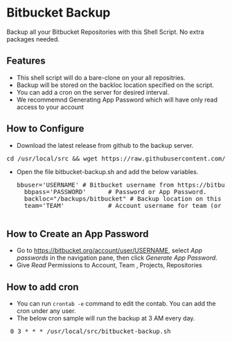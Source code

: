 # Bitbucket Backup
Backup all your Bitbucket Repositories with this Shell Script. No extra packages needed.


## Features
- This shell script will do a bare-clone on your all repositries. 
- Backup will be stored on the backloc location specified on the script.
- You can add a cron on the server for desired interval.
- We recommemnd Generating App Password which will have only read access to your account


## How to Configure
- Download the latest release from github to the backup server.
<pre>cd /usr/local/src && wget https://raw.githubusercontent.com/TOMOTON/bitbucket-backup/master/bitbucket-backup.sh</pre>
- Open the file bitbucket-backup.sh and add the below variables.

    <pre>bbuser='USERNAME' # Bitbucket username from https://bitbucket.org/USERNAME/reponame. Email id will not work as username.
    bbpass='PASSWORD'      # Password or App Password.
    backloc="/backups/bitbucket" # Backup location on this system.
    team='TEAM'            # Account username for team (or same user again).
    </pre>


## How to Create an App Password
- Go to https://bitbucket.org/account/user/USERNAME, select *App passwords* in the navigation pane, then click *Generate App Password*. 
- Give *Read* Permissions to Account, Team , Projects, Repositories


## How to add cron
- You can run <code>crontab -e</code> command to edit the contab. You can add the cron under any user.
- The below cron sample will run the backup at 3 AM every day.
<pre> 0 3 * * * /usr/local/src/bitbucket-backup.sh</pre>
